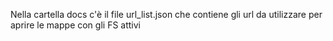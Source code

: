 Nella cartella docs c'è il file url_list.json che contiene gli url da utilizzare per aprire le mappe con gli FS attivi 
